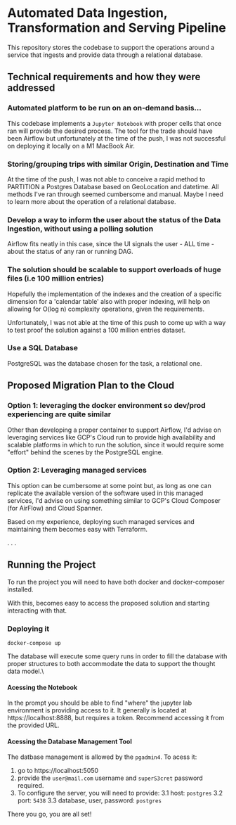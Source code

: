 # Automated Data Ingestion, Transformation and Serving Pipeline

This repository stores the codebase to support the operations around a service that ingests and provide data through a relational database.

## Technical requirements and how they were addressed

### Automated platform to be run on an on-demand basis...

This codebase implements a `Jupyter Notebook` with proper cells that once ran will provide the desired process. The tool for the trade should have been Airflow but unfortunately at the time of the push, I was not successful on deploying it locally on a M1 MacBook Air.

### Storing/grouping trips with similar Origin, Destination and Time

At the time of the push, I was not able to conceive a rapid method to PARTITION a Postgres Database based on GeoLocation and datetime. All methods I've ran through seemed cumbersome and manual. Maybe I need to learn more about the operation of a relational database. 

### Develop a way to inform the user about the status of the Data Ingestion, without using a polling solution

Airflow fits neatly in this case, since the UI signals the user - ALL time - about the status of any ran or running DAG.

### The solution should be scalable to support overloads of huge files (i.e 100 million entries)

Hopefully the implementation of the indexes and the creation of a specific dimension for a 'calendar table' also with proper indexing, will help on allowing for O(log n) complexity operations, given the requirements. 

Unfortunately, I was not able at the time of this push to come up with a way to test proof the solution against a 100 million entries dataset. 

### Use a SQL Database

PostgreSQL was the database chosen for the task, a relational one. 


## Proposed Migration Plan to the Cloud

### Option 1: leveraging the docker environment so dev/prod experiencing are quite similar

Other than developing a proper container to support Airflow, I'd advise on leveraging services like GCP's Cloud run to provide high availability and scalable platforms in which to run the solution, since it would require some "effort" behind the scenes by the PostgreSQL engine. 

### Option 2: Leveraging managed services

This option can be cumbersome at some point but, as long as one can replicate the available version of the software used in this managed services, I'd advise on using something similar to GCP's Cloud Composer (for AirFlow) and Cloud Spanner. 

Based on my experience, deploying such managed services and maintaining them becomes easy with Terraform. 

.
.
.

## Running the Project

To run the project you will need to have both docker and docker-composer installed. 

With this, becomes easy to access the proposed solution and starting interacting with that.

### Deploying it

```
docker-compose up
```

The database will execute some query runs in order to fill the database with proper structures to both accommodate the data to support the thought data model.\

#### Acessing the Notebook

In the prompt you should be able to find "where" the jupyter lab environment is providing access to it. It generally is located at https://localhost:8888, but requires a token. Recommend accessing it from the provided URL.

#### Acessing the Database Management Tool

The datbase management is allowed by the `pgadmin4`. To acess it:

1. go to https://localhost:5050
2. provide the `user@mail.com` username and `superS3cret` password required. 
3. To configure the server, you will need to provide:
    3.1 host: `postgres`
    3.2 port: `5438`
    3.3 database, user, password: `postgres`


There you go, you are all set!
